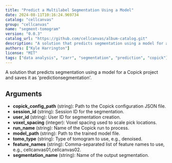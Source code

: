 ```yaml
---
title: "Predict a Multilabel Segmentation Using a Model"
date: 2024-08-11T10:16:24.969734
catalog: "cellcanvas"
group: "cellcanvas"
name: "segment-tomogram"
version: "0.0.3"
catalog_url: "https://github.com/cellcanvas/album-catalog.git"
description: "A solution that predicts segmentation using a model for a Copick project and saves it as 'predictionsegmentation'."
authors: ["Kyle Harrington"]
license: "MIT"
tags: ["data analysis", "zarr", "segmentation", "prediction", "copick"]
---
```


A solution that predicts segmentation using a model for a Copick project and saves it as 'predictionsegmentation'.

## Arguments

- **copick_config_path** (string): Path to the Copick configuration JSON file.
- **session_id** (string): Session ID for the segmentation.
- **user_id** (string): User ID for segmentation creation.
- **voxel_spacing** (integer): Voxel spacing used to scale pick locations.
- **run_name** (string): Name of the Copick run to process.
- **model_path** (string): Path to the trained model file.
- **tomo_type** (string): Type of tomogram to use, e.g., denoised.
- **feature_names** (string): Comma-separated list of feature names to use, e.g., cellcanvas01,cellcanvas02.
- **segmentation_name** (string): Name of the output segmentation.

